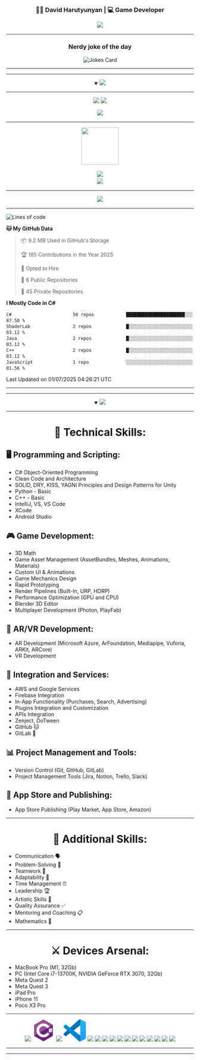 <h3 align="center">🧙‍♂️ David Harutyunyan | 💻 Game Developer</h3>

<!--👀VIEWS / 🌐WEBSITE: https://github.com/antonkomarev/github-profile-views-counter -->
<p align="center">
<img src="https://komarev.com/ghpvc/?username=DavianMachete&color=0E9C47&style=for-the-badge">

---

<h3 align="center"> Nerdy joke of the day</h3>

<p align="center">
<img src="https://readme-jokes.vercel.app/api?theme=merko" alt="Jokes Card" height="250" />
</p>

---
---

<!--STATISTICS START-->

<details open>
  <summary align="center">
<!--CUSTOM TEXT GIF / 🌐WEBSITE: https://textanim.com/) -->
  <img src="https://i.imgur.com/mCWhA8x.gif" height="40px"> 
  </summary>

---
  
<!--📊STATSGRAPH / 🌐WEBSITE: https://github.com/anuraghazra/github-readme-stats -->
<p align="center">
  <img src="https://github-readme-stats-git-masterrstaa-rickstaa.vercel.app/api?username=davianmachete&show_icons=true&theme=merko&include_all_commits=true">

<!--📊STREAKSTATSGRAPH / 🌐WEBSITE: https://github.com/denvercoder1/github-readme-streak-stats -->
<img src="https://streak-stats.demolab.com?user=DavianMachete&theme=merko">

<!--📙LANGUAGES / 🌐WEBSITE: https://github.com/anuraghazra/github-readme-stats -->
<p align="center">
<img src="https://github-readme-stats.vercel.app/api/top-langs/?username=DavianMachete&size_weight=0.5&count_weight=0.5&layout=compact&theme=merko">

<!--✨REPO / 🌐WEBSITE: https://github.com/anuraghazra/github-readme-stats -->
<!--<img src="">-->

---

<!--🏆TROPHYGIF-->
<p align="center">
<img src="https://media.tenor.com/0ENB5HuTH0gAAAAi/trophy-beker.gif"  width="100px" height="100px"></p>
  
<!--🏆TROPHY / 🌐WEBSITE: https://github.com/ryo-ma/github-profile-trophy -->
<div align="center">
<img src="https://github-profile-trophy.vercel.app/?username=DavianMachete&theme=matrix&no-bg=true&no-frame=true&row=1&column=3&title=MultiLanguage,Commits,Followers,PullRequest">
 </div>
 
 <div align="center">
<img src="https://github-profile-trophy.vercel.app/?username=DavianMachete&theme=matrix&no-bg=true&no-frame=true&row=1&column=3&title=Repositories,Issues,Organizations,Stars">
 </div>

---

<!--👨‍💻STACKOVERFLOW / 🌐WEBSITE: https://github.com/omidnikrah/github-readme-stackoverflow -->
<p align="center">
<img src="https://github-readme-stackoverflow.vercel.app/?userID=20771651&theme=dark">

---

<!--START_SECTION:waka-->
![Lines of code](https://img.shields.io/badge/From%20Hello%20World%20I%27ve%20Written-380.6%20million%20lines%20of%20code-blue)

**🐱 My GitHub Data** 

> 📦 9.2 MB Used in GitHub's Storage 
 > 
> 🏆 185 Contributions in the Year 2025
 > 
> 💼 Opted to Hire
 > 
> 📜 6 Public Repositories 
 > 
> 🔑 45 Private Repositories 
 > 
**I Mostly Code in C#** 

```text
C#                       56 repos            ██████████████████████░░░   87.50 % 
ShaderLab                2 repos             █░░░░░░░░░░░░░░░░░░░░░░░░   03.12 % 
Java                     2 repos             █░░░░░░░░░░░░░░░░░░░░░░░░   03.12 % 
C++                      2 repos             █░░░░░░░░░░░░░░░░░░░░░░░░   03.12 % 
JavaScript               1 repo              ░░░░░░░░░░░░░░░░░░░░░░░░░   01.56 % 
```




 Last Updated on 01/07/2025 04:26:21 UTC
<!--END_SECTION:waka-->

</details>

---
---

<!--SKILLS START-->

<details open>
  <summary align="center">
<!--CUSTOM TEXT GIF / 🌐WEBSITE: https://textanim.com/) -->
  <img src="https://i.imgur.com/Uqce5b1.gif" height="40px"> 
  </summary>

---

<h1 align="center">🔧 Technical Skills:</h1>

<h2 align="left">🖥️ Programming and Scripting:</h2>

- C# Object-Oriented Programming
- Clean Code and Architecture
- SOLID, DRY, KISS, YAGNI Principles and Design Patterns for Unity
- Python - Basic
- C++ - Basic
- IntelliJ, VS, VS Code
- XCode
- Android Studio

<h2 align="left">🎮 Game Development:</h2>

- 3D Math
- Game Asset Management (AssetBundles, Meshes, Animations, Materials)
- Custom UI & Animations
- Game Mechanics Design
- Rapid Prototyping
- Render Pipelines (Built-In, URP, HDRP)
- Performance Optimization (GPU and CPU)
- Blender 3D Editor
- Multiplayer Development (Photon, PlayFab)

  
<h2 align="left">🥽 AR/VR Development:</h2>

- AR Development (Microsoft Azure, ArFoundation, Mediapipe, Vuforia, ARKit, ARCore)
- VR Development

<h2 align="left">🔌 Integration and Services:</h2>

- AWS and Google Services
- Firebase Integration
- In-App Functionality (Purchases, Search, Advertising)
- Plugins Integration and Customization
- APIs Integration
- Zenject, DoTween
- GitHub 🐱
- GitLab 🦊

<h2 align="left">📊 Project Management and Tools:</h2>

- Version Control (Git, GitHub, GitLab)
- Project Management Tools (Jira, Notion, Trello, Slack)

<h2 align="left">📲 App Store and Publishing:</h2>

- App Store Publishing (Play Market, App Store, Amazon)

---

<h1 align="center">🌟 Additional Skills:</h1>

- Communication 🗣️
- Problem-Solving 🧩
- Teamwork 🤝
- Adaptability 🌱
- Time Management ⏰
- Leadership 🏆
- Artistic Skills 🎨
- Quality Assurance ✅
- Mentoring and Coaching 📋
- Mathematics 📐

---
<h1 align="center">⚔️ Devices Arsenal:</h1>

- MacBook Pro (M1, 32Gb)
- PC (Intel Core i7-13700K, NVIDIA GeForce RTX 3070, 32Gb)
- Meta Quest 2
- Meta Quest 3
- iPad Pro
- iPhone 11
- Poco X3 Pro

---

<!--🖼️🖼️INTERSTLOGOS-->
<p align="center">
  <img src="https://www.vectorlogo.zone/logos/unity3d/unity3d-icon.svg" width="60">
  <img src="https://raw.githubusercontent.com/devicons/devicon/master/icons/csharp/csharp-original.svg" width="60">
  <img src="https://www.vectorlogo.zone/logos/python/python-icon.svg" width="60">
  <img src="https://raw.githubusercontent.com/github/explore/80688e429a7d4ef2fca1e82350fe8e3517d3494d/topics/visual-studio-code/visual-studio-code.png" width="60">
  <img src="https://upload.wikimedia.org/wikipedia/commons/6/6e/JetBrains_Rider_Icon.svg" width="60">
  <img src="https://www.vectorlogo.zone/logos/firebase/firebase-icon.svg" width="60">
  <img src="https://www.vectorlogo.zone/logos/amazon_aws/amazon_aws-icon.svg" width="60">
  <img src="https://www.vectorlogo.zone/logos/android/android-icon.svg" width="60">
  <img src="https://www.vectorlogo.zone/logos/apple/apple-tile.svg" width="60">
  <img src="https://www.vectorlogo.zone/logos/slack/slack-tile.svg" width="60">
  <img src="https://www.vectorlogo.zone/logos/trello/trello-icon.svg" width="60">
  <img src="https://www.vectorlogo.zone/logos/git-scm/git-scm-icon.svg" width="60">
  <img src="https://www.vectorlogo.zone/logos/github/github-icon.svg" width="60">
  <img src="https://www.vectorlogo.zone/logos/gitlab/gitlab-tile.svg" width="60">
  <img src="https://i.imgur.com/pISOKfc.png" width="60">
  <img src ="https://www.vectorlogo.zone/logos/google_admob/google_admob-icon.svg" width="60">
</p>



</details>

---
---
